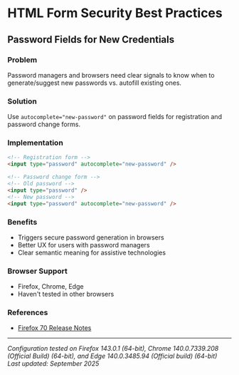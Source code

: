 # HTML Form Security Best Practices

## Password Fields for New Credentials

### Problem

Password managers and browsers need clear signals to know when to generate/suggest new passwords vs. autofill existing ones.

### Solution

Use `autocomplete="new-password"` on password fields for registration and password change forms.

### Implementation

```html
<!-- Registration form -->
<input type="password" autocomplete="new-password" />

<!-- Password change form -->
<!-- Old password -->
<input type="password" />
<!-- New password -->
<input type="password" autocomplete="new-password" />
```

### Benefits

- Triggers secure password generation in browsers
- Better UX for users with password managers
- Clear semantic meaning for assistive technologies

### Browser Support

- Firefox, Chrome, Edge
- Haven't tested in other browsers

### References

- [Firefox 70 Release Notes](https://hacks.mozilla.org/2019/10/firefox-70-a-bountiful-release-for-all/)

---

_Configuration tested on Firefox 143.0.1 (64-bit), Chrome 140.0.7339.208 (Official Build) (64-bit), and Edge 140.0.3485.94 (Official build) (64-bit)_\
_Last updated: September 2025_

